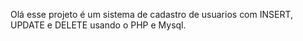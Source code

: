 Olá esse projeto é um sistema de cadastro de usuarios com INSERT, UPDATE e DELETE usando o PHP e Mysql.
